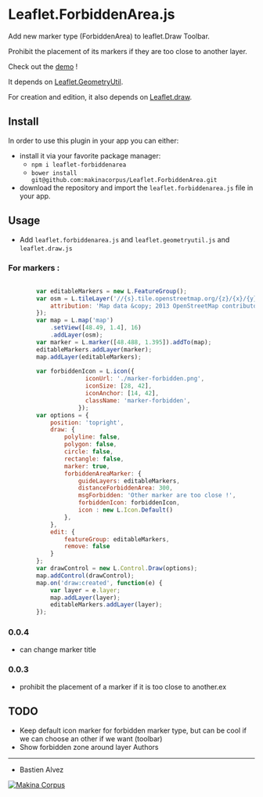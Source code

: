 Leaflet.ForbiddenArea.js
============

Add new marker type (ForbiddenArea) to leaflet.Draw Toolbar.

Prohibit the placement of its markers if they are too close to another layer.

Check out the [demo](https://makinacorpus.github.io/Leaflet.ForbiddenArea/) !


It depends on [Leaflet.GeometryUtil](https://github.com/makinacorpus/Leaflet.GeometryUtil).

For creation and edition, it also depends on [Leaflet.draw](https://github.com/Leaflet/Leaflet.draw).

Install
-----
In order to use this plugin in your app you can either:
* install it via your favorite package manager:
    * `npm i leaflet-forbiddenarea`
    * `bower install git@github.com:makinacorpus/Leaflet.ForbiddenArea.git`
* download the repository and import the `leaflet.forbiddenarea.js` file in your app.

Usage
-----

* Add ``leaflet.forbiddenarea.js`` and ``leaflet.geometryutil.js`` and ``leaflet.draw.js``

### For markers :

```javascript

        var editableMarkers = new L.FeatureGroup();
        var osm = L.tileLayer('//{s}.tile.openstreetmap.org/{z}/{x}/{y}.png', {
            attribution: 'Map data &copy; 2013 OpenStreetMap contributors',
        });
        var map = L.map('map')
            .setView([48.49, 1.4], 16)
            .addLayer(osm);
        var marker = L.marker([48.488, 1.395]).addTo(map);
        editableMarkers.addLayer(marker);
        map.addLayer(editableMarkers);
        
        var forbiddenIcon = L.icon({
                      iconUrl: './marker-forbidden.png',
                      iconSize: [28, 42],
                      iconAnchor: [14, 42],
                      className: 'marker-forbidden',
                    });
        var options = {
            position: 'topright',
            draw: {
                polyline: false,
                polygon: false,
                circle: false,
                rectangle: false,
                marker: true,
                forbiddenAreaMarker: {
                    guideLayers: editableMarkers,
                    distanceForbiddenArea: 300,
                    msgForbidden: 'Other marker are too close !',
                    forbiddenIcon: forbiddenIcon,
                    icon : new L.Icon.Default()
                },
            },
            edit: {
                featureGroup: editableMarkers,
                remove: false
            }
        };
        var drawControl = new L.Control.Draw(options);
        map.addControl(drawControl);
        map.on('draw:created', function(e) {
            var layer = e.layer;
            map.addLayer(layer);
            editableMarkers.addLayer(layer);
        });

```
### 0.0.4

* can change marker title

### 0.0.3

* prohibit the placement of a marker if it is too close to another.ex

TODO
----

* Keep default icon marker for forbidden marker type, but can be cool if we can choose an other if we want (toolbar)
* Show forbidden zone around layer
Authors
-------

* Bastien Alvez

[![Makina Corpus](http://depot.makina-corpus.org/public/logo.gif)](http://makinacorpus.com)
